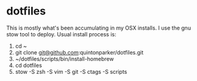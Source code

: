 dotfiles
========

This is mostly what's been accumulating in my OSX installs. I use the gnu stow tool to deploy. Usual install process is:

1. cd ~
2. git clone git@github.com:quintonparker/dotfiles.git
3. ~/dotfiles/scripts/bin/install-homebrew
3. cd dotfiles
4. stow -S zsh -S vim -S git -S ctags -S scripts
